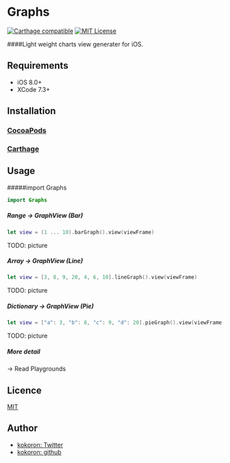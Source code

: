 # Graphs
[![Carthage compatible](https://img.shields.io/badge/Carthage-compatible-4BC51D.svg?style=flat)](https://github.com/Carthage/Carthage)
[![MIT License](http://img.shields.io/badge/license-MIT-blue.svg?style=flat)](LICENSE)

####Light weight charts view generater for iOS.

## Requirements
- iOS 8.0+
- XCode 7.3+

## Installation
### [CocoaPods](https://cocoapods.org)

### [Carthage](https://github.com/Carthage/Carthage)

## Usage

#####import Graphs
```swift
import Graphs
```

##### Range -> GraphView (Bar)
```swift
let view = (1 ... 10).barGraph().view(viewFrame)
```
TODO: picture

##### Array -> GraphView (Line)
```swift
let view = [3, 8, 9, 20, 4, 6, 10].lineGraph().view(viewFrame)
```
TODO: picture

##### Dictionary -> GraphView (Pie)
```swift
let view = ["a": 3, "b": 8, "c": 9, "d": 20].pieGraph().view(viewFrame)
```
TODO: picture

##### More detail
-> Read Playgrounds

## Licence

[MIT](https://github.com/recruit-mtl/MTLLinkLabel/blob/master/LICENSE)

## Author
- [kokoron: Twitter](https://twitter.com/kokoron)
- [kokoron: github](https://github.com/kokoron)